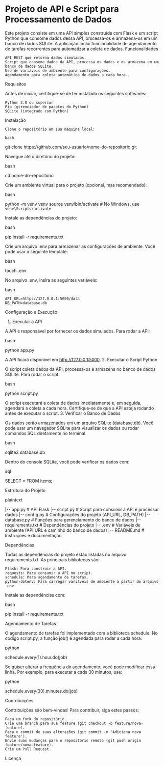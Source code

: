 # Projeto de API e Script para Processamento de Dados

Este projeto consiste em uma API simples construída com Flask e um script Python que consome dados dessa API, processa-os e armazena-os em um banco de dados SQLite. A aplicação inclui funcionalidade de agendamento de tarefas recorrentes para automatizar a coleta de dados.
Funcionalidades

    API REST que retorna dados simulados.
    Script que consome dados da API, processa os dados e os armazena em um banco de dados SQLite.
    Uso de variáveis de ambiente para configurações.
    Agendamento para coleta automática de dados a cada hora.

Requisitos

Antes de iniciar, certifique-se de ter instalado os seguintes softwares:

    Python 3.8 ou superior
    Pip (gerenciador de pacotes do Python)
    SQLite (integrado com Python)

Instalação

    Clone o repositório em sua máquina local:

    bash

git clone https://github.com/seu-usuario/nome-do-repositorio.git

Navegue até o diretório do projeto:

bash

cd nome-do-repositorio

Crie um ambiente virtual para o projeto (opcional, mas recomendado):

bash

python -m venv venv
source venv/bin/activate  # No Windows, use `venv\Scripts\activate`

Instale as dependências do projeto:

bash

pip install -r requirements.txt

Crie um arquivo .env para armazenar as configurações de ambiente. Você pode usar o seguinte template:

bash

touch .env

No arquivo .env, insira as seguintes variáveis:

bash

    API_URL=http://127.0.0.1:5000/data
    DB_PATH=database.db

Configuração e Execução
1. Executar a API

A API é responsável por fornecer os dados simulados. Para rodar a API:

bash

python app.py

A API ficará disponível em http://127.0.0.1:5000.
2. Executar o Script Python

O script coleta dados da API, processa-os e armazena no banco de dados SQLite. Para rodar o script:

bash

python script.py

O script executará a coleta de dados imediatamente e, em seguida, agendará a coleta a cada hora. Certifique-se de que a API esteja rodando antes de executar o script.
3. Verificar o Banco de Dados

Os dados serão armazenados em um arquivo SQLite (database.db). Você pode usar um navegador SQLite para visualizar os dados ou rodar comandos SQL diretamente no terminal.

bash

sqlite3 database.db

Dentro do console SQLite, você pode verificar os dados com:

sql

SELECT * FROM items;

Estrutura do Projeto

plaintext

|-- app.py            # API Flask
|-- script.py         # Script para consumir a API e processar dados
|-- config.py         # Configurações do projeto (API_URL, DB_PATH)
|-- database.py       # Funções para gerenciamento do banco de dados
|-- requirements.txt  # Dependências do projeto
|-- .env              # Variáveis de ambiente (API URL e caminho do banco de dados)
|-- README.md         # Instruções e documentação

Dependências

Todas as dependências do projeto estão listadas no arquivo requirements.txt. As principais bibliotecas são:

    Flask: Para construir a API.
    requests: Para consumir a API no script.
    schedule: Para agendamento de tarefas.
    python-dotenv: Para carregar variáveis de ambiente a partir do arquivo .env.

Instale as dependências com:

bash

pip install -r requirements.txt

Agendamento de Tarefas

O agendamento de tarefas foi implementado com a biblioteca schedule. No código script.py, a função job() é agendada para rodar a cada hora:

python

schedule.every(1).hour.do(job)

Se quiser alterar a frequência do agendamento, você pode modificar essa linha. Por exemplo, para executar a cada 30 minutos, use:

python

schedule.every(30).minutes.do(job)

Contribuições

Contribuições são bem-vindas! Para contribuir, siga estes passos:

    Faça um fork do repositório.
    Crie uma branch para sua feature (git checkout -b feature/nova-feature).
    Faça o commit de suas alterações (git commit -m 'Adiciona nova feature').
    Envie suas mudanças para o repositório remoto (git push origin feature/nova-feature).
    Crie um Pull Request.

Licença

